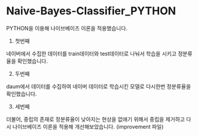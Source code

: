 # Naive-Bayes-Classifier_PYTHON

PYTHON을 이용해 나이브베이즈 이론을 적용했습니다.

1. 첫번째

네이버에서 수집한 데이터를 train데이터와 test데이터로 나눠서 학습을 시키고 정분류율을 확인했습니다.

2. 두번째

daum에서 데이터를 수집하여 네이버 데이터로 학습시킨 모델로 다시한번 정분류율을 확인했습니다.

3. 세번째

더불어, 중립의 존재로 정분류율이 낮아지는 현상을 없애기 위해서 중립을 제거하고 다시 나이브베이즈 이론을 적용해 개선해보았습니다. (improvement 파일)